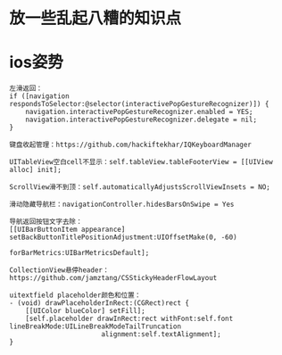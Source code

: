 # 放一些乱起八糟的知识点

ios姿势
====

	左滑返回：
	if ([navigation respondsToSelector:@selector(interactivePopGestureRecognizer)]) {
		navigation.interactivePopGestureRecognizer.enabled = YES;
		navigation.interactivePopGestureRecognizer.delegate = nil;
    }

	键盘收起管理：https://github.com/hackiftekhar/IQKeyboardManager

	UITableView空白cell不显示：self.tableView.tableFooterView = [[UIView alloc] init];
	
	ScrollView滑不到顶：self.automaticallyAdjustsScrollViewInsets = NO;  
	
	滑动隐藏导航栏：navigationController.hidesBarsOnSwipe = Yes
	
	导航返回按钮文字去除：
	[[UIBarButtonItem appearance] setBackButtonTitlePositionAdjustment:UIOffsetMake(0, -60)
														 forBarMetrics:UIBarMetricsDefault];
														 
	CollectionView悬停header：https://github.com/jamztang/CSStickyHeaderFlowLayout
	
	uitextfield placeholder颜色和位置：
	- (void) drawPlaceholderInRect:(CGRect)rect {  
    	[[UIColor blueColor] setFill];  
    	[self.placeholder drawInRect:rect withFont:self.font lineBreakMode:UILineBreakModeTailTruncation 
    				   	   alignment:self.textAlignment];  
	}  
